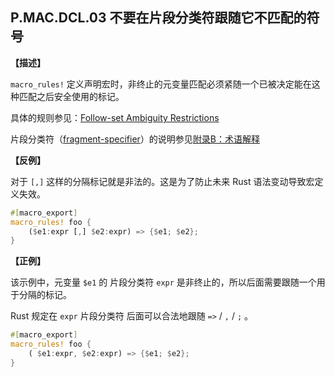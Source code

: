## P.MAC.DCL.03 不要在片段分类符跟随它不匹配的符号

**【描述】**

`macro_rules!` 定义声明宏时，非终止的元变量匹配必须紧随一个已被决定能在这种匹配之后安全使用的标记。

具体的规则参见：[Follow-set Ambiguity Restrictions](https://doc.rust-lang.org/reference/macros-by-example.html#follow-set-ambiguity-restrictions)

片段分类符（[fragment-specifier](https://doc.rust-lang.org/nightly/reference/macros-by-example.html#metavariables)）的说明参见[附录B：术语解释](./../../../Appendix/terms.md)

**【反例】**

对于 `[,]` 这样的分隔标记就是非法的。这是为了防止未来 Rust 语法变动导致宏定义失效。

```rust
#[macro_export]
macro_rules! foo {
    ($e1:expr [,] $e2:expr) => {$e1; $e2}; 
}
```

**【正例】**

该示例中，元变量 `$e1` 的 片段分类符 `expr` 是非终止的，所以后面需要跟随一个用于分隔的标记。

Rust 规定在 `expr` 片段分类符 后面可以合法地跟随 `=>` / `,` / `;` 。

```rust
#[macro_export]
macro_rules! foo {
    ( $e1:expr, $e2:expr) => {$e1; $e2}; 
}
```
